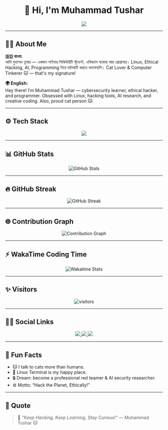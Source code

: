 <h1 align="center">👋 Hi, I'm Muhammad Tushar</h1>

<p align="center">
  <img src="https://readme-typing-svg.herokuapp.com?font=Poppins&weight=700&size=30&duration=3000&pause=500&color=00FF00&center=true&vCenter=true&width=700&lines=Cyber+Security+Student+%F0%9F%94%92;Ethical+Hacker+%F0%9F%92%BB;AI+Enthusiast+%F0%9F%A4%96;Linux+Lover+%F0%9F%90%9C;Always+Learning+%E2%9C%A8;Stay+Curious+%F0%9F%92%AB" />
</p>


---

## 🧑‍💻 About Me

**🇧🇩 বাংলা:**  
আমি মুহাম্মদ তুষার — একজন সাইবার সিকিউরিটি স্টুডেন্ট, এথিক্যাল হ্যাকার আর প্রোগ্রামার। Linux, Ethical Hacking, AI, Programming নিয়ে ঘাটাঘাটি করতে ভালোবাসি। Cat Lover & Computer Tinkerer 🐱 — that's my signature!

**🌍 English:**  
Hey there! I’m Muhammad Tushar — cybersecurity learner, ethical hacker, and programmer. Obsessed with Linux, hacking tools, AI research, and creative coding. Also, proud cat person 🐱.

---

## ⚙️ Tech Stack

<p align="center">
  <img src="https://skillicons.dev/icons?i=python,html,css,javascript,bash,linux,github,git,kali,vscode,arduino" />
</p>

---

## 📊 GitHub Stats

<p align="center">
  <img src="https://github-readme-stats.vercel.app/api?username=h4x0rTu5h4r-tushar&show_icons=true&theme=radical&hide_border=true&border_radius=20" alt="GitHub Stats" />
</p>

---

## 🔥 GitHub Streak

<p align="center">
  <img src="https://github-readme-streak-stats.herokuapp.com?user=h4x0rTu5h4r-tushar&theme=radical&hide_border=true&border_radius=20" alt="GitHub Streak" />
</p>

---

## 🌐 Contribution Graph

<p align="center">
  <img src="https://github-readme-activity-graph.vercel.app/graph?username=h4x0rTu5h4r-tushar&theme=react-dark&hide_border=true&area=true" alt="Contribution Graph"/>
</p>

---

## ⚡ WakaTime Coding Time

<!-- Optional: If you use Wakatime, you can show daily coding time -->
<p align="center">
  <img src="https://github-readme-stats.vercel.app/api/wakatime?username=h4x0rTu5h4r-tushar&theme=radical&layout=compact" alt="Wakatime Stats" />
</p>

---

## ✨ Visitors

<p align="center">
  <img src="https://visitor-badge.laobi.icu/badge?page_id=h4x0rTu5h4r-tushar" alt="visitors"/>
</p>

---

## 🕵️‍♂️ Social Links

<p align="center">
  <a href="https://github.com/h4x0rTu5h4r-tushar" target="_blank">
    <img src="https://img.shields.io/badge/GitHub-%2312100E.svg?&style=for-the-badge&logo=github&logoColor=white"/>
  </a>
  <a href="mailto:eht.tusharahmed@gmail.com" target="_blank">
    <img src="https://img.shields.io/badge/Email-D14836?style=for-the-badge&logo=gmail&logoColor=white"/>
  </a>
  <a href="https://www.facebook.com/H4x0rTu5h4r" target="_blank">
    <img src="https://img.shields.io/badge/Facebook-1877F2?style=for-the-badge&logo=facebook&logoColor=white"/>
  </a>
</p>

---

## 🧩 Fun Facts

- 🐱 I talk to cats more than humans.
- 🐧 Linux Terminal is my happy place.
- 🔒 Dream: become a professional red teamer & AI security researcher.
- ⚙️ Motto: “Hack the Planet, Ethically!”

---

## 👾 Quote

> 🚀 *“Keep Hacking, Keep Learning, Stay Curious!”* — Muhammad Tushar 🐱
